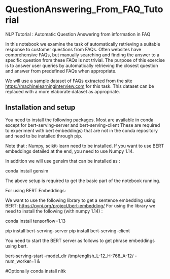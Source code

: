 # QuestionAnswering_From_FAQ_Tutorial
NLP Tutorial : Automatic Question Answering from information in FAQ

In this notebook we examine the task of automatically retrieving a suitable response to customer questions from FAQs. Often websites have comprehensive FAQs, but manually searching and finding the answer to a specific question from these FAQs is not trivial. The purpose of this exercise is to answer user queries by automatically retrieving the closest question and answer from predefined FAQs when appropriate.

We will use a sample dataset of FAQs extracted from the site https://machinelearninginterview.com for this task. This dataset can be replaced with a more elaborate dataset as appropriate.

Installation and setup
--------------------------

You need to install the following packages. Most are available in conda except for bert-serving-server and bert-serving-client These are required to experiment with bert embeddings) that are not in the conda repository and need to be installed through pip.

Note that : Numpy, scikit-learn need to be installed. If you want to use BERT embeddings detailed at the end, you need to use Numpy 1.14. 

In addition we will use gensim that can be installed as : 

conda install gensim 


The above setup is required to get the basic part of the notebook running. 


For using BERT Embeddings: 

We want to use the following library to get a sentence embedding using BERT: https://pypi.org/project/bert-embedding/
For using the library we need to install the following (with numpy 1.14) : 

conda install tensorflow=1.13

pip install bert-serving-server 
pip install bert-serving-client

You need to start the BERT server as follows to get phrase embeddings using bert. 

bert-serving-start -model_dir /tmp/english_L-12_H-768_A-12/ -num_worker=1 &


#Optionally
conda install nltk
